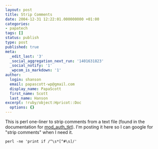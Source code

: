 ```yaml
---
layout: post
title: Strip Comments
date: 2004-12-31 12:22:01.000000000 +01:00
categories:
- papatech
tags: []
status: publish
type: post
published: true
meta:
  _edit_last: '3'
  _social_aggregation_next_run: '1401631823'
  _social_notify: '1'
  _wpcom_is_markdown: '1'
author:
  login: shanson
  email: papascott-wp@gmail.com
  display_name: PapaScott
  first_name: Scott
  last_name: Hanson
excerpt: !ruby/object:Hpricot::Doc
  options: {}
---
```

<p>This is perl one-liner to strip comments from a text file (found in the documentation for <a href="http://www.openfusion.com.au/labs/mod_auth_tkt/">mod&#95;auth&#95;tkt</a>). I'm posting it here so I can google for "strip comments" when I need it.</p>
<p><code>perl -ne 'print if /^\s*[^#\s]/'</code></p>
